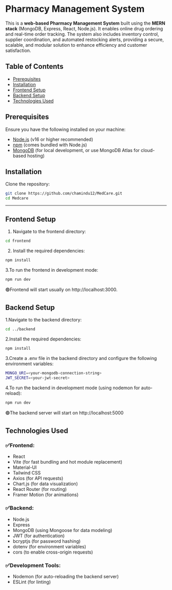 # Pharmacy Management System

This is a **web-based Pharmacy Management System** built using the **MERN stack** (MongoDB, Express, React, Node.js). It enables online drug ordering and real-time order tracking. The system also includes inventory control, supplier coordination, and automated restocking alerts, providing a secure, scalable, and modular solution to enhance efficiency and customer satisfaction.

## Table of Contents
- [Prerequisites](#prerequisites)
- [Installation](#installation)
- [Frontend Setup](#frontend-setup)
- [Backend Setup](#backend-setup)
- [Technologies Used](#technologies-used)

## Prerequisites
Ensure you have the following installed on your machine:
- [Node.js](https://nodejs.org/) (v16 or higher recommended)
- [npm](https://www.npmjs.com/) (comes bundled with Node.js)
- [MongoDB](https://www.mongodb.com/try/download/community) (for local development, or use MongoDB Atlas for cloud-based hosting)

## Installation

Clone the repository:
```bash
git clone https://github.com/chamindu12/MedCare.git
cd Medcare
```
---
## Frontend Setup

1. Navigate to the frontend directory:
 ```bash
 cd frontend
```
2. Install the required dependencies:
```bash
npm install
```

3.To run the frontend in development mode:
```bash
npm run dev
```
:green_circle:Frontend will start usually on http://localhost:3000.

## Backend Setup

1.Navigate to the backend directory:
```bash
cd ../backend
```

2.Install the required dependencies:
```bash
npm install
```

3.Create a .env file in the backend directory and configure the following environment variables:
```bash
MONGO_URI=<your-mongodb-connection-string>
JWT_SECRET=<your-jwt-secret>
```
4.To run the backend in development mode (using nodemon for auto-reload):
```bash
npm run dev
```
:green_circle:The backend server will start on http://localhost:5000

## Technologies Used

### :white_check_mark:Frontend:
- React                                                </br>
- Vite (for fast bundling and hot module replacement)  </br>
- Material-UI                                          </br>
- Tailwind CSS                                         </br>
- Axios (for API requests)                             </br>
- Chart.js (for data visualization)                    </br>
- React Router (for routing)                           </br>
- Framer Motion (for animations)                       </br>

### :white_check_mark:Backend:
- Node.js                                    </br>
- Express                                    </br>
- MongoDB (using Mongoose for data modeling) </br>
- JWT (for authentication)                   </br>
- bcryptjs (for password hashing)            </br>
- dotenv (for environment variables)         </br>
- cors (to enable cross-origin requests)     </br>

### :white_check_mark:Development Tools:
- Nodemon (for auto-reloading the backend server)  </br>
- ESLint (for linting)                             </br>
